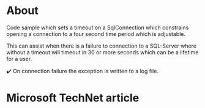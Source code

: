 ﻿# About

Code sample which sets a timeout on a SqlConnection which constrains opening a connection to a four second time period which is adjustable.

This can assist when there is a failure to connection to a SQL-Server where without a timeout will timeout in 30 or more seconds which can be a lifetime for a user.

:heavy_check_mark: On connection failure the exception is written to a log file.

# Microsoft TechNet article